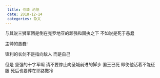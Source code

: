 ```yaml
---
 title: 伦敦 沦陷
 date: 2018-12-14
 categories: 杂文
---
```


与其说三狮军团是倒在克罗地亚的顽强和固执之下
不如说是死于愚蠢

主帅的愚蠢!

锋利的长剑不是指向敌人
而是自己

但是
坚强的十字军啊
请不要停止向圣城前进的脚步
国王已死
即使他活着不能征服
死后也要葬在耶路撒冷
